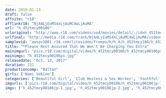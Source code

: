```yaml
---
date: 2019-01-13
draft: false
affsite: "r18"
afflinkr18: "NjA4LjEuMS4xLjAuMC4wLjAuMA"
url: "h_452tmcy00106"
urloriginal: "http://www.r18.com/videos/vod/movies/detail/-/id=h_452tmcy00106"
urlfinal: "http://media.r18.com/track/NjA4LjEuMS4xLjAuMC4wLjAuMA/videos/vod/movies/detail/-/id=h_452tmcy00106"
samplevid: "awspv3001.r18.com/litevideo/freepv/h/h_4/h_452tmcy106/h_452tmcy106_dmb_w.mp4"
title: "*Please Rest Assured That We Won't Be Charging You Extra"
mainimgurl: "pics.r18.com/digital/video/h_452tmcy00106/h_452tmcy00106ps.jpg"
mainimgs: "h_452tmcy00106ps.jpg"
releasedate: "Oct. 13, 2017"
duration: 131
productioncomp: "Baltan"
girls: ['Nami Sekine']
categories: ['Beautiful Girl', 'Club Hostess & Sex Worker', 'Youthful', 'Featured Actress', 'Threesome / Foursome', 'Hi-Def']
imgurls: ['pics.r18.com/digital/video/h_452tmcy00106/h_452tmcy00106jp-1.jpg', 'pics.r18.com/digital/video/h_452tmcy00106/h_452tmcy00106jp-2.jpg', 'pics.r18.com/digital/video/h_452tmcy00106/h_452tmcy00106jp-3.jpg', 'pics.r18.com/digital/video/h_452tmcy00106/h_452tmcy00106jp-4.jpg', 'pics.r18.com/digital/video/h_452tmcy00106/h_452tmcy00106jp-5.jpg', 'pics.r18.com/digital/video/h_452tmcy00106/h_452tmcy00106jp-6.jpg', 'pics.r18.com/digital/video/h_452tmcy00106/h_452tmcy00106jp-7.jpg', 'pics.r18.com/digital/video/h_452tmcy00106/h_452tmcy00106jp-8.jpg', 'pics.r18.com/digital/video/h_452tmcy00106/h_452tmcy00106jp-9.jpg', 'pics.r18.com/digital/video/h_452tmcy00106/h_452tmcy00106jp-10.jpg', 'pics.r18.com/digital/video/h_452tmcy00106/h_452tmcy00106jp-11.jpg', 'pics.r18.com/digital/video/h_452tmcy00106/h_452tmcy00106jp-12.jpg', 'pics.r18.com/digital/video/h_452tmcy00106/h_452tmcy00106jp-13.jpg', 'pics.r18.com/digital/video/h_452tmcy00106/h_452tmcy00106jp-14.jpg', 'pics.r18.com/digital/video/h_452tmcy00106/h_452tmcy00106jp-15.jpg', 'pics.r18.com/digital/video/h_452tmcy00106/h_452tmcy00106jp-16.jpg', 'pics.r18.com/digital/video/h_452tmcy00106/h_452tmcy00106jp-17.jpg', 'pics.r18.com/digital/video/h_452tmcy00106/h_452tmcy00106jp-18.jpg', 'pics.r18.com/digital/video/h_452tmcy00106/h_452tmcy00106jp-19.jpg', 'pics.r18.com/digital/video/h_452tmcy00106/h_452tmcy00106jp-20.jpg']
imgs: ['h_452tmcy00106jp-1.jpg', 'h_452tmcy00106jp-2.jpg', 'h_452tmcy00106jp-3.jpg', 'h_452tmcy00106jp-4.jpg', 'h_452tmcy00106jp-5.jpg', 'h_452tmcy00106jp-6.jpg', 'h_452tmcy00106jp-7.jpg', 'h_452tmcy00106jp-8.jpg', 'h_452tmcy00106jp-9.jpg', 'h_452tmcy00106jp-10.jpg', 'h_452tmcy00106jp-11.jpg', 'h_452tmcy00106jp-12.jpg', 'h_452tmcy00106jp-13.jpg', 'h_452tmcy00106jp-14.jpg', 'h_452tmcy00106jp-15.jpg', 'h_452tmcy00106jp-16.jpg', 'h_452tmcy00106jp-17.jpg', 'h_452tmcy00106jp-18.jpg', 'h_452tmcy00106jp-19.jpg', 'h_452tmcy00106jp-20.jpg']
---
```

